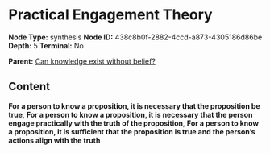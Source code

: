 # Practical Engagement Theory

**Node Type:** synthesis
**Node ID:** 438c8b0f-2882-4ccd-a873-4305186d86be
**Depth:** 5
**Terminal:** No

**Parent:** [Can knowledge exist without belief?](can-knowledge-exist-without-belief-antithesis-67bf3ab0-c18f-4817-a5d1-8aa2a2f3c59d.md)

## Content

**For a person to know a proposition, it is necessary that the proposition be true**, **For a person to know a proposition, it is necessary that the person engage practically with the truth of the proposition**, **For a person to know a proposition, it is sufficient that the proposition is true and the person’s actions align with the truth**
